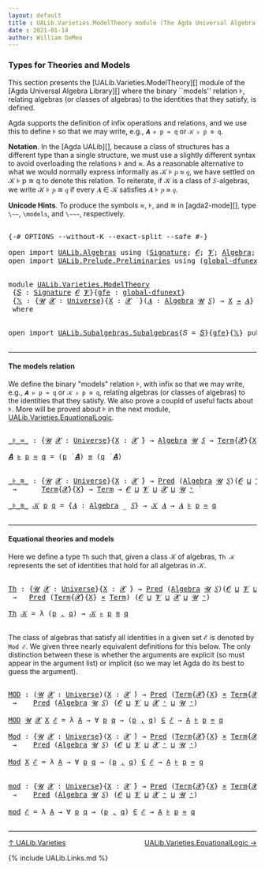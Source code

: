 ```yaml
---
layout: default
title : UALib.Varieties.ModelTheory module (The Agda Universal Algebra Library)
date : 2021-01-14
author: William DeMeo
---
```


### <a id="types-for-theories-and-models">Types for Theories and Models</a>

This section presents the [UALib.Varieties.ModelTheory][] module of the [Agda Universal Algebra Library][] where the binary ``models'' relation ⊧, relating algebras (or classes of algebras) to the identities that they satisfy, is defined.

Agda supports the definition of infix operations and relations, and we use this to define ⊧ so that we may write, e.g., `𝑨 ⊧ p ≈ q` or `𝒦 ⊧ p ≋ q`.

**Notation**. In the [Agda UALib][], because a class of structures has a different type than a single structure, we must use a slightly different syntax to avoid overloading the relations ⊧ and ≈. As a reasonable alternative to what we would normally express informally as 𝒦 ⊧ 𝑝 ≈ 𝑞, we have settled on 𝒦 ⊧ p ≋ q to denote this relation.  To reiterate, if 𝒦 is a class of 𝑆-algebras, we write 𝒦 ⊧ 𝑝 ≋ 𝑞 if every 𝑨 ∈ 𝒦 satisfies 𝑨 ⊧ 𝑝 ≈ 𝑞.

**Unicode Hints**. To produce the symbols ≈, ⊧, and ≋ in [agda2-mode][], type `\~~`, `\models`, and `\~~~`, respectively.

<pre class="Agda">

<a id="1189" class="Symbol">{-#</a> <a id="1193" class="Keyword">OPTIONS</a> <a id="1201" class="Pragma">--without-K</a> <a id="1213" class="Pragma">--exact-split</a> <a id="1227" class="Pragma">--safe</a> <a id="1234" class="Symbol">#-}</a>

<a id="1239" class="Keyword">open</a> <a id="1244" class="Keyword">import</a> <a id="1251" href="UALib.Algebras.html" class="Module">UALib.Algebras</a> <a id="1266" class="Keyword">using</a> <a id="1272" class="Symbol">(</a><a id="1273" href="UALib.Algebras.Signatures.html#1452" class="Function">Signature</a><a id="1282" class="Symbol">;</a> <a id="1284" href="universes.html#613" class="Generalizable">𝓞</a><a id="1285" class="Symbol">;</a> <a id="1287" href="universes.html#617" class="Generalizable">𝓥</a><a id="1288" class="Symbol">;</a> <a id="1290" href="UALib.Algebras.Algebras.html#811" class="Function">Algebra</a><a id="1297" class="Symbol">;</a> <a id="1299" href="UALib.Algebras.Algebras.html#3925" class="Function Operator">_↠_</a><a id="1302" class="Symbol">)</a>
<a id="1304" class="Keyword">open</a> <a id="1309" class="Keyword">import</a> <a id="1316" href="UALib.Prelude.Preliminaries.html" class="Module">UALib.Prelude.Preliminaries</a> <a id="1344" class="Keyword">using</a> <a id="1350" class="Symbol">(</a><a id="1351" href="MGS-Subsingleton-Theorems.html#3468" class="Function">global-dfunext</a><a id="1365" class="Symbol">;</a> <a id="1367" href="universes.html#551" class="Postulate">Universe</a><a id="1375" class="Symbol">;</a> <a id="1377" href="universes.html#758" class="Function Operator">_̇</a><a id="1379" class="Symbol">)</a>


<a id="1383" class="Keyword">module</a> <a id="1390" href="UALib.Varieties.ModelTheory.html" class="Module">UALib.Varieties.ModelTheory</a>
 <a id="1419" class="Symbol">{</a><a id="1420" href="UALib.Varieties.ModelTheory.html#1420" class="Bound">𝑆</a> <a id="1422" class="Symbol">:</a> <a id="1424" href="UALib.Algebras.Signatures.html#1452" class="Function">Signature</a> <a id="1434" href="universes.html#613" class="Generalizable">𝓞</a> <a id="1436" href="universes.html#617" class="Generalizable">𝓥</a><a id="1437" class="Symbol">}{</a><a id="1439" href="UALib.Varieties.ModelTheory.html#1439" class="Bound">gfe</a> <a id="1443" class="Symbol">:</a> <a id="1445" href="MGS-Subsingleton-Theorems.html#3468" class="Function">global-dfunext</a><a id="1459" class="Symbol">}</a>
 <a id="1462" class="Symbol">{</a><a id="1463" href="UALib.Varieties.ModelTheory.html#1463" class="Bound">𝕏</a> <a id="1465" class="Symbol">:</a> <a id="1467" class="Symbol">{</a><a id="1468" href="UALib.Varieties.ModelTheory.html#1468" class="Bound">𝓤</a> <a id="1470" href="UALib.Varieties.ModelTheory.html#1470" class="Bound">𝓧</a> <a id="1472" class="Symbol">:</a> <a id="1474" href="universes.html#551" class="Postulate">Universe</a><a id="1482" class="Symbol">}{</a><a id="1484" href="UALib.Varieties.ModelTheory.html#1484" class="Bound">X</a> <a id="1486" class="Symbol">:</a> <a id="1488" href="UALib.Varieties.ModelTheory.html#1470" class="Bound">𝓧</a> <a id="1490" href="universes.html#758" class="Function Operator">̇</a> <a id="1492" class="Symbol">}(</a><a id="1494" href="UALib.Varieties.ModelTheory.html#1494" class="Bound">𝑨</a> <a id="1496" class="Symbol">:</a> <a id="1498" href="UALib.Algebras.Algebras.html#811" class="Function">Algebra</a> <a id="1506" href="UALib.Varieties.ModelTheory.html#1468" class="Bound">𝓤</a> <a id="1508" href="UALib.Varieties.ModelTheory.html#1420" class="Bound">𝑆</a><a id="1509" class="Symbol">)</a> <a id="1511" class="Symbol">→</a> <a id="1513" href="UALib.Varieties.ModelTheory.html#1484" class="Bound">X</a> <a id="1515" href="UALib.Algebras.Algebras.html#3925" class="Function Operator">↠</a> <a id="1517" href="UALib.Varieties.ModelTheory.html#1494" class="Bound">𝑨</a><a id="1518" class="Symbol">}</a>
 <a id="1521" class="Keyword">where</a>


<a id="1529" class="Keyword">open</a> <a id="1534" class="Keyword">import</a> <a id="1541" href="UALib.Subalgebras.Subalgebras.html" class="Module">UALib.Subalgebras.Subalgebras</a><a id="1570" class="Symbol">{</a><a id="1571" class="Argument">𝑆</a> <a id="1573" class="Symbol">=</a> <a id="1575" href="UALib.Varieties.ModelTheory.html#1420" class="Bound">𝑆</a><a id="1576" class="Symbol">}{</a><a id="1578" href="UALib.Varieties.ModelTheory.html#1439" class="Bound">gfe</a><a id="1581" class="Symbol">}{</a><a id="1583" href="UALib.Varieties.ModelTheory.html#1463" class="Bound">𝕏</a><a id="1584" class="Symbol">}</a> <a id="1586" class="Keyword">public</a>

</pre>

---------------------------------------

#### <a id="the-models-relation">The models relation</a>

We define the binary "models" relation ⊧, with infix so that we may write, e.g., `𝑨 ⊧ p ≈ q` or `𝒦 ⊧ p ≋ q`, relating algebras (or classes of algebras) to the identities that they satisfy. We also prove a coupld of useful facts about ⊧.  More will be proved about ⊧ in the next module, [UALib.Varieties.EquationalLogic](UALib.Varieties.EquationalLogic.html).

<pre class="Agda">

<a id="_⊧_≈_"></a><a id="2079" href="UALib.Varieties.ModelTheory.html#2079" class="Function Operator">_⊧_≈_</a> <a id="2085" class="Symbol">:</a> <a id="2087" class="Symbol">{</a><a id="2088" href="UALib.Varieties.ModelTheory.html#2088" class="Bound">𝓤</a> <a id="2090" href="UALib.Varieties.ModelTheory.html#2090" class="Bound">𝓧</a> <a id="2092" class="Symbol">:</a> <a id="2094" href="universes.html#551" class="Postulate">Universe</a><a id="2102" class="Symbol">}{</a><a id="2104" href="UALib.Varieties.ModelTheory.html#2104" class="Bound">X</a> <a id="2106" class="Symbol">:</a> <a id="2108" href="UALib.Varieties.ModelTheory.html#2090" class="Bound">𝓧</a> <a id="2110" href="universes.html#758" class="Function Operator">̇</a><a id="2111" class="Symbol">}</a> <a id="2113" class="Symbol">→</a> <a id="2115" href="UALib.Algebras.Algebras.html#811" class="Function">Algebra</a> <a id="2123" href="UALib.Varieties.ModelTheory.html#2088" class="Bound">𝓤</a> <a id="2125" href="UALib.Varieties.ModelTheory.html#1420" class="Bound">𝑆</a> <a id="2127" class="Symbol">→</a> <a id="2129" href="UALib.Terms.Basic.html#1040" class="Datatype">Term</a><a id="2133" class="Symbol">{</a><a id="2134" href="UALib.Varieties.ModelTheory.html#2090" class="Bound">𝓧</a><a id="2135" class="Symbol">}{</a><a id="2137" href="UALib.Varieties.ModelTheory.html#2104" class="Bound">X</a><a id="2138" class="Symbol">}</a> <a id="2140" class="Symbol">→</a> <a id="2142" href="UALib.Terms.Basic.html#1040" class="Datatype">Term</a> <a id="2147" class="Symbol">→</a> <a id="2149" href="UALib.Varieties.ModelTheory.html#2088" class="Bound">𝓤</a> <a id="2151" href="Agda.Primitive.html#636" class="Function Operator">⊔</a> <a id="2153" href="UALib.Varieties.ModelTheory.html#2090" class="Bound">𝓧</a> <a id="2155" href="universes.html#758" class="Function Operator">̇</a>

<a id="2158" href="UALib.Varieties.ModelTheory.html#2158" class="Bound">𝑨</a> <a id="2160" href="UALib.Varieties.ModelTheory.html#2079" class="Function Operator">⊧</a> <a id="2162" href="UALib.Varieties.ModelTheory.html#2162" class="Bound">p</a> <a id="2164" href="UALib.Varieties.ModelTheory.html#2079" class="Function Operator">≈</a> <a id="2166" href="UALib.Varieties.ModelTheory.html#2166" class="Bound">q</a> <a id="2168" class="Symbol">=</a> <a id="2170" class="Symbol">(</a><a id="2171" href="UALib.Varieties.ModelTheory.html#2162" class="Bound">p</a> <a id="2173" href="UALib.Terms.Operations.html#1383" class="Function Operator">̇</a> <a id="2175" href="UALib.Varieties.ModelTheory.html#2158" class="Bound">𝑨</a><a id="2176" class="Symbol">)</a> <a id="2178" href="MGS-MLTT.html#4207" class="Datatype Operator">≡</a> <a id="2180" class="Symbol">(</a><a id="2181" href="UALib.Varieties.ModelTheory.html#2166" class="Bound">q</a> <a id="2183" href="UALib.Terms.Operations.html#1383" class="Function Operator">̇</a> <a id="2185" href="UALib.Varieties.ModelTheory.html#2158" class="Bound">𝑨</a><a id="2186" class="Symbol">)</a>


<a id="_⊧_≋_"></a><a id="2190" href="UALib.Varieties.ModelTheory.html#2190" class="Function Operator">_⊧_≋_</a> <a id="2196" class="Symbol">:</a> <a id="2198" class="Symbol">{</a><a id="2199" href="UALib.Varieties.ModelTheory.html#2199" class="Bound">𝓤</a> <a id="2201" href="UALib.Varieties.ModelTheory.html#2201" class="Bound">𝓧</a> <a id="2203" class="Symbol">:</a> <a id="2205" href="universes.html#551" class="Postulate">Universe</a><a id="2213" class="Symbol">}{</a><a id="2215" href="UALib.Varieties.ModelTheory.html#2215" class="Bound">X</a> <a id="2217" class="Symbol">:</a> <a id="2219" href="UALib.Varieties.ModelTheory.html#2201" class="Bound">𝓧</a> <a id="2221" href="universes.html#758" class="Function Operator">̇</a><a id="2222" class="Symbol">}</a> <a id="2224" class="Symbol">→</a> <a id="2226" href="UALib.Relations.Unary.html#1066" class="Function">Pred</a> <a id="2231" class="Symbol">(</a><a id="2232" href="UALib.Algebras.Algebras.html#811" class="Function">Algebra</a> <a id="2240" href="UALib.Varieties.ModelTheory.html#2199" class="Bound">𝓤</a> <a id="2242" href="UALib.Varieties.ModelTheory.html#1420" class="Bound">𝑆</a><a id="2243" class="Symbol">)(</a><a id="2245" href="UALib.Varieties.ModelTheory.html#1434" class="Bound">𝓞</a> <a id="2247" href="Agda.Primitive.html#636" class="Function Operator">⊔</a> <a id="2249" href="UALib.Varieties.ModelTheory.html#1436" class="Bound">𝓥</a> <a id="2251" href="Agda.Primitive.html#636" class="Function Operator">⊔</a> <a id="2253" href="UALib.Varieties.ModelTheory.html#2199" class="Bound">𝓤</a> <a id="2255" href="universes.html#527" class="Function Operator">⁺</a><a id="2256" class="Symbol">)</a>
 <a id="2259" class="Symbol">→</a>      <a id="2266" href="UALib.Terms.Basic.html#1040" class="Datatype">Term</a><a id="2270" class="Symbol">{</a><a id="2271" href="UALib.Varieties.ModelTheory.html#2201" class="Bound">𝓧</a><a id="2272" class="Symbol">}{</a><a id="2274" href="UALib.Varieties.ModelTheory.html#2215" class="Bound">X</a><a id="2275" class="Symbol">}</a> <a id="2277" class="Symbol">→</a> <a id="2279" href="UALib.Terms.Basic.html#1040" class="Datatype">Term</a> <a id="2284" class="Symbol">→</a> <a id="2286" href="UALib.Varieties.ModelTheory.html#1434" class="Bound">𝓞</a> <a id="2288" href="Agda.Primitive.html#636" class="Function Operator">⊔</a> <a id="2290" href="UALib.Varieties.ModelTheory.html#1436" class="Bound">𝓥</a> <a id="2292" href="Agda.Primitive.html#636" class="Function Operator">⊔</a> <a id="2294" href="UALib.Varieties.ModelTheory.html#2201" class="Bound">𝓧</a> <a id="2296" href="Agda.Primitive.html#636" class="Function Operator">⊔</a> <a id="2298" href="UALib.Varieties.ModelTheory.html#2199" class="Bound">𝓤</a> <a id="2300" href="universes.html#527" class="Function Operator">⁺</a> <a id="2302" href="universes.html#758" class="Function Operator">̇</a>

<a id="2305" href="UALib.Varieties.ModelTheory.html#2190" class="Function Operator">_⊧_≋_</a> <a id="2311" href="UALib.Varieties.ModelTheory.html#2311" class="Bound">𝒦</a> <a id="2313" href="UALib.Varieties.ModelTheory.html#2313" class="Bound">p</a> <a id="2315" href="UALib.Varieties.ModelTheory.html#2315" class="Bound">q</a> <a id="2317" class="Symbol">=</a> <a id="2319" class="Symbol">{</a><a id="2320" href="UALib.Varieties.ModelTheory.html#2320" class="Bound">𝑨</a> <a id="2322" class="Symbol">:</a> <a id="2324" href="UALib.Algebras.Algebras.html#811" class="Function">Algebra</a> <a id="2332" class="Symbol">_</a> <a id="2334" href="UALib.Varieties.ModelTheory.html#1420" class="Bound">𝑆</a><a id="2335" class="Symbol">}</a> <a id="2337" class="Symbol">→</a> <a id="2339" href="UALib.Varieties.ModelTheory.html#2311" class="Bound">𝒦</a> <a id="2341" href="UALib.Varieties.ModelTheory.html#2320" class="Bound">𝑨</a> <a id="2343" class="Symbol">→</a> <a id="2345" href="UALib.Varieties.ModelTheory.html#2320" class="Bound">𝑨</a> <a id="2347" href="UALib.Varieties.ModelTheory.html#2079" class="Function Operator">⊧</a> <a id="2349" href="UALib.Varieties.ModelTheory.html#2313" class="Bound">p</a> <a id="2351" href="UALib.Varieties.ModelTheory.html#2079" class="Function Operator">≈</a> <a id="2353" href="UALib.Varieties.ModelTheory.html#2315" class="Bound">q</a>

</pre>

-------------------------------------------

#### <a id="equational-theories-and-classes">Equational theories and models</a>

Here we define a type `Th` such that, given a class 𝒦 of algebras, `Th 𝒦` represents the set of identities that hold for all algebras in 𝒦.

<pre class="Agda">

<a id="Th"></a><a id="2649" href="UALib.Varieties.ModelTheory.html#2649" class="Function">Th</a> <a id="2652" class="Symbol">:</a> <a id="2654" class="Symbol">{</a><a id="2655" href="UALib.Varieties.ModelTheory.html#2655" class="Bound">𝓤</a> <a id="2657" href="UALib.Varieties.ModelTheory.html#2657" class="Bound">𝓧</a> <a id="2659" class="Symbol">:</a> <a id="2661" href="universes.html#551" class="Postulate">Universe</a><a id="2669" class="Symbol">}{</a><a id="2671" href="UALib.Varieties.ModelTheory.html#2671" class="Bound">X</a> <a id="2673" class="Symbol">:</a> <a id="2675" href="UALib.Varieties.ModelTheory.html#2657" class="Bound">𝓧</a> <a id="2677" href="universes.html#758" class="Function Operator">̇</a><a id="2678" class="Symbol">}</a> <a id="2680" class="Symbol">→</a> <a id="2682" href="UALib.Relations.Unary.html#1066" class="Function">Pred</a> <a id="2687" class="Symbol">(</a><a id="2688" href="UALib.Algebras.Algebras.html#811" class="Function">Algebra</a> <a id="2696" href="UALib.Varieties.ModelTheory.html#2655" class="Bound">𝓤</a> <a id="2698" href="UALib.Varieties.ModelTheory.html#1420" class="Bound">𝑆</a><a id="2699" class="Symbol">)(</a><a id="2701" href="UALib.Varieties.ModelTheory.html#1434" class="Bound">𝓞</a> <a id="2703" href="Agda.Primitive.html#636" class="Function Operator">⊔</a> <a id="2705" href="UALib.Varieties.ModelTheory.html#1436" class="Bound">𝓥</a> <a id="2707" href="Agda.Primitive.html#636" class="Function Operator">⊔</a> <a id="2709" href="UALib.Varieties.ModelTheory.html#2655" class="Bound">𝓤</a> <a id="2711" href="universes.html#527" class="Function Operator">⁺</a><a id="2712" class="Symbol">)</a>
 <a id="2715" class="Symbol">→</a>   <a id="2719" href="UALib.Relations.Unary.html#1066" class="Function">Pred</a> <a id="2724" class="Symbol">(</a><a id="2725" href="UALib.Terms.Basic.html#1040" class="Datatype">Term</a><a id="2729" class="Symbol">{</a><a id="2730" href="UALib.Varieties.ModelTheory.html#2657" class="Bound">𝓧</a><a id="2731" class="Symbol">}{</a><a id="2733" href="UALib.Varieties.ModelTheory.html#2671" class="Bound">X</a><a id="2734" class="Symbol">}</a> <a id="2736" href="MGS-MLTT.html#3515" class="Function Operator">×</a> <a id="2738" href="UALib.Terms.Basic.html#1040" class="Datatype">Term</a><a id="2742" class="Symbol">)</a> <a id="2744" class="Symbol">(</a><a id="2745" href="UALib.Varieties.ModelTheory.html#1434" class="Bound">𝓞</a> <a id="2747" href="Agda.Primitive.html#636" class="Function Operator">⊔</a> <a id="2749" href="UALib.Varieties.ModelTheory.html#1436" class="Bound">𝓥</a> <a id="2751" href="Agda.Primitive.html#636" class="Function Operator">⊔</a> <a id="2753" href="UALib.Varieties.ModelTheory.html#2657" class="Bound">𝓧</a> <a id="2755" href="Agda.Primitive.html#636" class="Function Operator">⊔</a> <a id="2757" href="UALib.Varieties.ModelTheory.html#2655" class="Bound">𝓤</a> <a id="2759" href="universes.html#527" class="Function Operator">⁺</a><a id="2760" class="Symbol">)</a>

<a id="2763" href="UALib.Varieties.ModelTheory.html#2649" class="Function">Th</a> <a id="2766" href="UALib.Varieties.ModelTheory.html#2766" class="Bound">𝒦</a> <a id="2768" class="Symbol">=</a> <a id="2770" class="Symbol">λ</a> <a id="2772" class="Symbol">(</a><a id="2773" href="UALib.Varieties.ModelTheory.html#2773" class="Bound">p</a> <a id="2775" href="MGS-MLTT.html#2929" class="InductiveConstructor Operator">,</a> <a id="2777" href="UALib.Varieties.ModelTheory.html#2777" class="Bound">q</a><a id="2778" class="Symbol">)</a> <a id="2780" class="Symbol">→</a> <a id="2782" href="UALib.Varieties.ModelTheory.html#2766" class="Bound">𝒦</a> <a id="2784" href="UALib.Varieties.ModelTheory.html#2190" class="Function Operator">⊧</a> <a id="2786" href="UALib.Varieties.ModelTheory.html#2773" class="Bound">p</a> <a id="2788" href="UALib.Varieties.ModelTheory.html#2190" class="Function Operator">≋</a> <a id="2790" href="UALib.Varieties.ModelTheory.html#2777" class="Bound">q</a>

</pre>

The class of algebras that satisfy all identities in a given set ℰ is denoted by `Mod ℰ`.  We given three nearly equivalent definitions for this below.  The only distinction between these is whether the arguments are explicit (so must appear in the argument list) or implicit (so we may let Agda do its best to guess the argument).

<pre class="Agda">

<a id="MOD"></a><a id="3152" href="UALib.Varieties.ModelTheory.html#3152" class="Function">MOD</a> <a id="3156" class="Symbol">:</a> <a id="3158" class="Symbol">(</a><a id="3159" href="UALib.Varieties.ModelTheory.html#3159" class="Bound">𝓤</a> <a id="3161" href="UALib.Varieties.ModelTheory.html#3161" class="Bound">𝓧</a> <a id="3163" class="Symbol">:</a> <a id="3165" href="universes.html#551" class="Postulate">Universe</a><a id="3173" class="Symbol">)(</a><a id="3175" href="UALib.Varieties.ModelTheory.html#3175" class="Bound">X</a> <a id="3177" class="Symbol">:</a> <a id="3179" href="UALib.Varieties.ModelTheory.html#3161" class="Bound">𝓧</a> <a id="3181" href="universes.html#758" class="Function Operator">̇</a><a id="3182" class="Symbol">)</a> <a id="3184" class="Symbol">→</a> <a id="3186" href="UALib.Relations.Unary.html#1066" class="Function">Pred</a> <a id="3191" class="Symbol">(</a><a id="3192" href="UALib.Terms.Basic.html#1040" class="Datatype">Term</a><a id="3196" class="Symbol">{</a><a id="3197" href="UALib.Varieties.ModelTheory.html#3161" class="Bound">𝓧</a><a id="3198" class="Symbol">}{</a><a id="3200" href="UALib.Varieties.ModelTheory.html#3175" class="Bound">X</a><a id="3201" class="Symbol">}</a> <a id="3203" href="MGS-MLTT.html#3515" class="Function Operator">×</a> <a id="3205" href="UALib.Terms.Basic.html#1040" class="Datatype">Term</a><a id="3209" class="Symbol">{</a><a id="3210" href="UALib.Varieties.ModelTheory.html#3161" class="Bound">𝓧</a><a id="3211" class="Symbol">}{</a><a id="3213" href="UALib.Varieties.ModelTheory.html#3175" class="Bound">X</a><a id="3214" class="Symbol">})</a> <a id="3217" class="Symbol">(</a><a id="3218" href="UALib.Varieties.ModelTheory.html#1434" class="Bound">𝓞</a> <a id="3220" href="Agda.Primitive.html#636" class="Function Operator">⊔</a> <a id="3222" href="UALib.Varieties.ModelTheory.html#1436" class="Bound">𝓥</a> <a id="3224" href="Agda.Primitive.html#636" class="Function Operator">⊔</a> <a id="3226" href="UALib.Varieties.ModelTheory.html#3161" class="Bound">𝓧</a> <a id="3228" href="Agda.Primitive.html#636" class="Function Operator">⊔</a> <a id="3230" href="UALib.Varieties.ModelTheory.html#3159" class="Bound">𝓤</a> <a id="3232" href="universes.html#527" class="Function Operator">⁺</a><a id="3233" class="Symbol">)</a>
 <a id="3236" class="Symbol">→</a>    <a id="3241" href="UALib.Relations.Unary.html#1066" class="Function">Pred</a> <a id="3246" class="Symbol">(</a><a id="3247" href="UALib.Algebras.Algebras.html#811" class="Function">Algebra</a> <a id="3255" href="UALib.Varieties.ModelTheory.html#3159" class="Bound">𝓤</a> <a id="3257" href="UALib.Varieties.ModelTheory.html#1420" class="Bound">𝑆</a><a id="3258" class="Symbol">)</a> <a id="3260" class="Symbol">(</a><a id="3261" href="UALib.Varieties.ModelTheory.html#1434" class="Bound">𝓞</a> <a id="3263" href="Agda.Primitive.html#636" class="Function Operator">⊔</a> <a id="3265" href="UALib.Varieties.ModelTheory.html#1436" class="Bound">𝓥</a> <a id="3267" href="Agda.Primitive.html#636" class="Function Operator">⊔</a> <a id="3269" href="UALib.Varieties.ModelTheory.html#3161" class="Bound">𝓧</a> <a id="3271" href="universes.html#527" class="Function Operator">⁺</a> <a id="3273" href="Agda.Primitive.html#636" class="Function Operator">⊔</a> <a id="3275" href="UALib.Varieties.ModelTheory.html#3159" class="Bound">𝓤</a> <a id="3277" href="universes.html#527" class="Function Operator">⁺</a><a id="3278" class="Symbol">)</a>

<a id="3281" href="UALib.Varieties.ModelTheory.html#3152" class="Function">MOD</a> <a id="3285" href="UALib.Varieties.ModelTheory.html#3285" class="Bound">𝓤</a> <a id="3287" href="UALib.Varieties.ModelTheory.html#3287" class="Bound">𝓧</a> <a id="3289" href="UALib.Varieties.ModelTheory.html#3289" class="Bound">X</a> <a id="3291" href="UALib.Varieties.ModelTheory.html#3291" class="Bound">ℰ</a> <a id="3293" class="Symbol">=</a> <a id="3295" class="Symbol">λ</a> <a id="3297" href="UALib.Varieties.ModelTheory.html#3297" class="Bound">A</a> <a id="3299" class="Symbol">→</a> <a id="3301" class="Symbol">∀</a> <a id="3303" href="UALib.Varieties.ModelTheory.html#3303" class="Bound">p</a> <a id="3305" href="UALib.Varieties.ModelTheory.html#3305" class="Bound">q</a> <a id="3307" class="Symbol">→</a> <a id="3309" class="Symbol">(</a><a id="3310" href="UALib.Varieties.ModelTheory.html#3303" class="Bound">p</a> <a id="3312" href="MGS-MLTT.html#2929" class="InductiveConstructor Operator">,</a> <a id="3314" href="UALib.Varieties.ModelTheory.html#3305" class="Bound">q</a><a id="3315" class="Symbol">)</a> <a id="3317" href="UALib.Relations.Unary.html#2667" class="Function Operator">∈</a> <a id="3319" href="UALib.Varieties.ModelTheory.html#3291" class="Bound">ℰ</a> <a id="3321" class="Symbol">→</a> <a id="3323" href="UALib.Varieties.ModelTheory.html#3297" class="Bound">A</a> <a id="3325" href="UALib.Varieties.ModelTheory.html#2079" class="Function Operator">⊧</a> <a id="3327" href="UALib.Varieties.ModelTheory.html#3303" class="Bound">p</a> <a id="3329" href="UALib.Varieties.ModelTheory.html#2079" class="Function Operator">≈</a> <a id="3331" href="UALib.Varieties.ModelTheory.html#3305" class="Bound">q</a>

<a id="Mod"></a><a id="3334" href="UALib.Varieties.ModelTheory.html#3334" class="Function">Mod</a> <a id="3338" class="Symbol">:</a> <a id="3340" class="Symbol">{</a><a id="3341" href="UALib.Varieties.ModelTheory.html#3341" class="Bound">𝓤</a> <a id="3343" href="UALib.Varieties.ModelTheory.html#3343" class="Bound">𝓧</a> <a id="3345" class="Symbol">:</a> <a id="3347" href="universes.html#551" class="Postulate">Universe</a><a id="3355" class="Symbol">}(</a><a id="3357" href="UALib.Varieties.ModelTheory.html#3357" class="Bound">X</a> <a id="3359" class="Symbol">:</a> <a id="3361" href="UALib.Varieties.ModelTheory.html#3343" class="Bound">𝓧</a> <a id="3363" href="universes.html#758" class="Function Operator">̇</a><a id="3364" class="Symbol">)</a> <a id="3366" class="Symbol">→</a> <a id="3368" href="UALib.Relations.Unary.html#1066" class="Function">Pred</a> <a id="3373" class="Symbol">(</a><a id="3374" href="UALib.Terms.Basic.html#1040" class="Datatype">Term</a><a id="3378" class="Symbol">{</a><a id="3379" href="UALib.Varieties.ModelTheory.html#3343" class="Bound">𝓧</a><a id="3380" class="Symbol">}{</a><a id="3382" href="UALib.Varieties.ModelTheory.html#3357" class="Bound">X</a><a id="3383" class="Symbol">}</a> <a id="3385" href="MGS-MLTT.html#3515" class="Function Operator">×</a> <a id="3387" href="UALib.Terms.Basic.html#1040" class="Datatype">Term</a><a id="3391" class="Symbol">{</a><a id="3392" href="UALib.Varieties.ModelTheory.html#3343" class="Bound">𝓧</a><a id="3393" class="Symbol">}{</a><a id="3395" href="UALib.Varieties.ModelTheory.html#3357" class="Bound">X</a><a id="3396" class="Symbol">})</a> <a id="3399" class="Symbol">(</a><a id="3400" href="UALib.Varieties.ModelTheory.html#1434" class="Bound">𝓞</a> <a id="3402" href="Agda.Primitive.html#636" class="Function Operator">⊔</a> <a id="3404" href="UALib.Varieties.ModelTheory.html#1436" class="Bound">𝓥</a> <a id="3406" href="Agda.Primitive.html#636" class="Function Operator">⊔</a> <a id="3408" href="UALib.Varieties.ModelTheory.html#3343" class="Bound">𝓧</a> <a id="3410" href="Agda.Primitive.html#636" class="Function Operator">⊔</a> <a id="3412" href="UALib.Varieties.ModelTheory.html#3341" class="Bound">𝓤</a> <a id="3414" href="universes.html#527" class="Function Operator">⁺</a><a id="3415" class="Symbol">)</a>
 <a id="3418" class="Symbol">→</a>    <a id="3423" href="UALib.Relations.Unary.html#1066" class="Function">Pred</a> <a id="3428" class="Symbol">(</a><a id="3429" href="UALib.Algebras.Algebras.html#811" class="Function">Algebra</a> <a id="3437" href="UALib.Varieties.ModelTheory.html#3341" class="Bound">𝓤</a> <a id="3439" href="UALib.Varieties.ModelTheory.html#1420" class="Bound">𝑆</a><a id="3440" class="Symbol">)</a> <a id="3442" class="Symbol">(</a><a id="3443" href="UALib.Varieties.ModelTheory.html#1434" class="Bound">𝓞</a> <a id="3445" href="Agda.Primitive.html#636" class="Function Operator">⊔</a> <a id="3447" href="UALib.Varieties.ModelTheory.html#1436" class="Bound">𝓥</a> <a id="3449" href="Agda.Primitive.html#636" class="Function Operator">⊔</a> <a id="3451" href="UALib.Varieties.ModelTheory.html#3343" class="Bound">𝓧</a> <a id="3453" href="universes.html#527" class="Function Operator">⁺</a> <a id="3455" href="Agda.Primitive.html#636" class="Function Operator">⊔</a> <a id="3457" href="UALib.Varieties.ModelTheory.html#3341" class="Bound">𝓤</a> <a id="3459" href="universes.html#527" class="Function Operator">⁺</a><a id="3460" class="Symbol">)</a>

<a id="3463" href="UALib.Varieties.ModelTheory.html#3334" class="Function">Mod</a> <a id="3467" href="UALib.Varieties.ModelTheory.html#3467" class="Bound">X</a> <a id="3469" href="UALib.Varieties.ModelTheory.html#3469" class="Bound">ℰ</a> <a id="3471" class="Symbol">=</a> <a id="3473" class="Symbol">λ</a> <a id="3475" href="UALib.Varieties.ModelTheory.html#3475" class="Bound">A</a> <a id="3477" class="Symbol">→</a> <a id="3479" class="Symbol">∀</a> <a id="3481" href="UALib.Varieties.ModelTheory.html#3481" class="Bound">p</a> <a id="3483" href="UALib.Varieties.ModelTheory.html#3483" class="Bound">q</a> <a id="3485" class="Symbol">→</a> <a id="3487" class="Symbol">(</a><a id="3488" href="UALib.Varieties.ModelTheory.html#3481" class="Bound">p</a> <a id="3490" href="MGS-MLTT.html#2929" class="InductiveConstructor Operator">,</a> <a id="3492" href="UALib.Varieties.ModelTheory.html#3483" class="Bound">q</a><a id="3493" class="Symbol">)</a> <a id="3495" href="UALib.Relations.Unary.html#2667" class="Function Operator">∈</a> <a id="3497" href="UALib.Varieties.ModelTheory.html#3469" class="Bound">ℰ</a> <a id="3499" class="Symbol">→</a> <a id="3501" href="UALib.Varieties.ModelTheory.html#3475" class="Bound">A</a> <a id="3503" href="UALib.Varieties.ModelTheory.html#2079" class="Function Operator">⊧</a> <a id="3505" href="UALib.Varieties.ModelTheory.html#3481" class="Bound">p</a> <a id="3507" href="UALib.Varieties.ModelTheory.html#2079" class="Function Operator">≈</a> <a id="3509" href="UALib.Varieties.ModelTheory.html#3483" class="Bound">q</a>


<a id="mod"></a><a id="3513" href="UALib.Varieties.ModelTheory.html#3513" class="Function">mod</a> <a id="3517" class="Symbol">:</a> <a id="3519" class="Symbol">{</a><a id="3520" href="UALib.Varieties.ModelTheory.html#3520" class="Bound">𝓤</a> <a id="3522" href="UALib.Varieties.ModelTheory.html#3522" class="Bound">𝓧</a> <a id="3524" class="Symbol">:</a> <a id="3526" href="universes.html#551" class="Postulate">Universe</a><a id="3534" class="Symbol">}{</a><a id="3536" href="UALib.Varieties.ModelTheory.html#3536" class="Bound">X</a> <a id="3538" class="Symbol">:</a> <a id="3540" href="UALib.Varieties.ModelTheory.html#3522" class="Bound">𝓧</a> <a id="3542" href="universes.html#758" class="Function Operator">̇</a><a id="3543" class="Symbol">}</a> <a id="3545" class="Symbol">→</a> <a id="3547" href="UALib.Relations.Unary.html#1066" class="Function">Pred</a> <a id="3552" class="Symbol">(</a><a id="3553" href="UALib.Terms.Basic.html#1040" class="Datatype">Term</a><a id="3557" class="Symbol">{</a><a id="3558" href="UALib.Varieties.ModelTheory.html#3522" class="Bound">𝓧</a><a id="3559" class="Symbol">}{</a><a id="3561" href="UALib.Varieties.ModelTheory.html#3536" class="Bound">X</a><a id="3562" class="Symbol">}</a> <a id="3564" href="MGS-MLTT.html#3515" class="Function Operator">×</a> <a id="3566" href="UALib.Terms.Basic.html#1040" class="Datatype">Term</a><a id="3570" class="Symbol">{</a><a id="3571" href="UALib.Varieties.ModelTheory.html#3522" class="Bound">𝓧</a><a id="3572" class="Symbol">}{</a><a id="3574" href="UALib.Varieties.ModelTheory.html#3536" class="Bound">X</a><a id="3575" class="Symbol">})</a> <a id="3578" class="Symbol">(</a><a id="3579" href="UALib.Varieties.ModelTheory.html#1434" class="Bound">𝓞</a> <a id="3581" href="Agda.Primitive.html#636" class="Function Operator">⊔</a> <a id="3583" href="UALib.Varieties.ModelTheory.html#1436" class="Bound">𝓥</a> <a id="3585" href="Agda.Primitive.html#636" class="Function Operator">⊔</a> <a id="3587" href="UALib.Varieties.ModelTheory.html#3522" class="Bound">𝓧</a> <a id="3589" href="Agda.Primitive.html#636" class="Function Operator">⊔</a> <a id="3591" href="UALib.Varieties.ModelTheory.html#3520" class="Bound">𝓤</a> <a id="3593" href="universes.html#527" class="Function Operator">⁺</a><a id="3594" class="Symbol">)</a>
 <a id="3597" class="Symbol">→</a>    <a id="3602" href="UALib.Relations.Unary.html#1066" class="Function">Pred</a> <a id="3607" class="Symbol">(</a><a id="3608" href="UALib.Algebras.Algebras.html#811" class="Function">Algebra</a> <a id="3616" href="UALib.Varieties.ModelTheory.html#3520" class="Bound">𝓤</a> <a id="3618" href="UALib.Varieties.ModelTheory.html#1420" class="Bound">𝑆</a><a id="3619" class="Symbol">)</a> <a id="3621" class="Symbol">(</a><a id="3622" href="UALib.Varieties.ModelTheory.html#1434" class="Bound">𝓞</a> <a id="3624" href="Agda.Primitive.html#636" class="Function Operator">⊔</a> <a id="3626" href="UALib.Varieties.ModelTheory.html#1436" class="Bound">𝓥</a> <a id="3628" href="Agda.Primitive.html#636" class="Function Operator">⊔</a> <a id="3630" href="UALib.Varieties.ModelTheory.html#3522" class="Bound">𝓧</a> <a id="3632" href="universes.html#527" class="Function Operator">⁺</a> <a id="3634" href="Agda.Primitive.html#636" class="Function Operator">⊔</a> <a id="3636" href="UALib.Varieties.ModelTheory.html#3520" class="Bound">𝓤</a> <a id="3638" href="universes.html#527" class="Function Operator">⁺</a><a id="3639" class="Symbol">)</a>

<a id="3642" href="UALib.Varieties.ModelTheory.html#3513" class="Function">mod</a> <a id="3646" href="UALib.Varieties.ModelTheory.html#3646" class="Bound">ℰ</a> <a id="3648" class="Symbol">=</a> <a id="3650" class="Symbol">λ</a> <a id="3652" href="UALib.Varieties.ModelTheory.html#3652" class="Bound">A</a> <a id="3654" class="Symbol">→</a> <a id="3656" class="Symbol">∀</a> <a id="3658" href="UALib.Varieties.ModelTheory.html#3658" class="Bound">p</a> <a id="3660" href="UALib.Varieties.ModelTheory.html#3660" class="Bound">q</a> <a id="3662" class="Symbol">→</a> <a id="3664" class="Symbol">(</a><a id="3665" href="UALib.Varieties.ModelTheory.html#3658" class="Bound">p</a> <a id="3667" href="MGS-MLTT.html#2929" class="InductiveConstructor Operator">,</a> <a id="3669" href="UALib.Varieties.ModelTheory.html#3660" class="Bound">q</a><a id="3670" class="Symbol">)</a> <a id="3672" href="UALib.Relations.Unary.html#2667" class="Function Operator">∈</a> <a id="3674" href="UALib.Varieties.ModelTheory.html#3646" class="Bound">ℰ</a> <a id="3676" class="Symbol">→</a> <a id="3678" href="UALib.Varieties.ModelTheory.html#3652" class="Bound">A</a> <a id="3680" href="UALib.Varieties.ModelTheory.html#2079" class="Function Operator">⊧</a> <a id="3682" href="UALib.Varieties.ModelTheory.html#3658" class="Bound">p</a> <a id="3684" href="UALib.Varieties.ModelTheory.html#2079" class="Function Operator">≈</a> <a id="3686" href="UALib.Varieties.ModelTheory.html#3660" class="Bound">q</a>

</pre>

------------------------------------------


[↑ UALib.Varieties](UALib.Varieties.html)
<span style="float:right;">[UALib.Varieties.EquationalLogic →](UALib.Varieties.EquationalLogic.html)</span>

{% include UALib.Links.md %}


